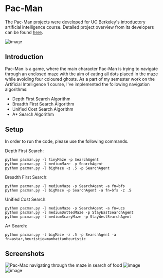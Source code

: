 # Pac-Man  
The Pac-Man projects were developed for UC Berkeley's introductory artificial intelligence course. Detailed project overview from its developers can be found [here](http://ai.berkeley.edu/project_overview.html).

![image](https://user-images.githubusercontent.com/38294198/102825825-ded1ee00-43df-11eb-8200-03123ff7f1ff.png)

## Introduction 
Pac-Man is a game, where the main character Pac-Man is trying to navigate through an enclosed maze with the aim of eating all dots placed in the maze while avoiding four coloured ghosts. As a part of my semester work on the Artificial Intelligence 1 course, I've implemented the following navigation algorithms:
* Depth First Search Algorithm
* Breadth First Search Algorithm
* Unified Cost Search Algorithm
* A* Search Algorithm

## Setup
In order to run the code, please use the following commands.


Depth First Search:
```
python pacman.py -l tinyMaze -p SearchAgent
python pacman.py -l mediumMaze -p SearchAgent
python pacman.py -l bigMaze -z .5 -p SearchAgent
```

Breadth First Search: 
```
python pacman.py -l mediumMaze -p SearchAgent -a fn=bfs
python pacman.py -l bigMaze -p SearchAgent -a fn=bfs -z .5
```

Unified Cost Search:
```
python pacman.py -l mediumMaze -p SearchAgent -a fn=ucs
python pacman.py -l mediumDottedMaze -p StayEastSearchAgent
python pacman.py -l mediumScaryMaze -p StayWestSearchAgent
```

A* Search:
```
python pacman.py -l bigMaze -z .5 -p SearchAgent -a fn=astar,heuristic=manhattanHeuristic
```

## Screenshots
![Pac-Mac navigating through the maze in search of food](https://user-images.githubusercontent.com/38294198/102821744-e55c6780-43d7-11eb-8d3c-d7c8e6b30ac8.png)
![image](https://user-images.githubusercontent.com/38294198/103170956-a3547b00-4848-11eb-840c-d3eb9655da45.png)
![image](https://user-images.githubusercontent.com/38294198/103171000-f0d0e800-4848-11eb-93e4-9e208615a51b.png)



